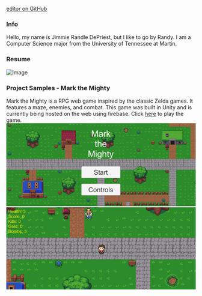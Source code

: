 [editor on GitHub](https://github.com/jimrdepr/jimrdepr.github.io/edit/main/README.md)

### Info

Hello, my name is Jimmie Randle DePriest, but I like to go by Randy. I am a Computer Science major from the University of Tennessee at Martin.

### Resume
![Image](/resume.png)

### Project Samples - Mark the Mighty
Mark the Mighty is a RPG web game inspired by the classic Zelda games. 
It features a maze, enemies, and combat. 
This game was built in Unity and is currently being hosted on the web using firebase.
Click [here](https://mark-the-mighty.firebaseapp.com) to play the game.
![Image](/pic1.png)
![Image](/pic2.png)
